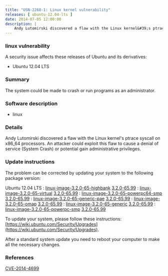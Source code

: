 ```yaml
---
title: "USN-2268-1: Linux kernel vulnerability"
releases: [ ubuntu-12.04-lts ]
date: 2014-07-05 12:00:00
description: |
    Andy Lutomirski discovered a flaw with the Linux kernel&#39;s ptrace syscall on x86_64 processors. An attacker could exploit this flaw to cause a denial of service (System Crash) or potential gain administrative privileges. 
--- 
```

 
### linux vulnerability

A security issue affects these releases of Ubuntu and its derivatives:

* Ubuntu 12.04 LTS

### Summary

The system could be made to crash or run programs as an administrator. 

### Software description

* linux 

### Details

Andy Lutomirski discovered a flaw with the Linux kernel&#39;s ptrace syscall on x86_64 processors. An attacker could exploit this flaw to cause a denial of service (System Crash) or potential gain administrative privileges. 

### Update instructions

The problem can be corrected by updating your system to the following package version:

Ubuntu 12.04 LTS
 : [linux-image-3.2.0-65-highbank](https://launchpad.net/ubuntu/+source/linux) <span> [3.2.0-65.99](https://launchpad.net/ubuntu/+source/linux/3.2.0-65.99) </span> 
 : [linux-image-3.2.0-65-virtual](https://launchpad.net/ubuntu/+source/linux) <span> [3.2.0-65.99](https://launchpad.net/ubuntu/+source/linux/3.2.0-65.99) </span> 
 : [linux-image-3.2.0-65-powerpc64-smp](https://launchpad.net/ubuntu/+source/linux) <span> [3.2.0-65.99](https://launchpad.net/ubuntu/+source/linux/3.2.0-65.99) </span> 
 : [linux-image-3.2.0-65-generic-pae](https://launchpad.net/ubuntu/+source/linux) <span> [3.2.0-65.99](https://launchpad.net/ubuntu/+source/linux/3.2.0-65.99) </span> 
 : [linux-image-3.2.0-65-omap](https://launchpad.net/ubuntu/+source/linux) <span> [3.2.0-65.99](https://launchpad.net/ubuntu/+source/linux/3.2.0-65.99) </span> 
 : [linux-image-3.2.0-65-generic](https://launchpad.net/ubuntu/+source/linux) <span> [3.2.0-65.99](https://launchpad.net/ubuntu/+source/linux/3.2.0-65.99) </span> 
 : [linux-image-3.2.0-65-powerpc-smp](https://launchpad.net/ubuntu/+source/linux) <span> [3.2.0-65.99](https://launchpad.net/ubuntu/+source/linux/3.2.0-65.99) </span> 

To update your system, please follow these instructions: [https://wiki.ubuntu.com/Security/Upgrades](https://wiki.ubuntu.com/Security/Upgrades).

After a standard system update you need to reboot your computer to make all the necessary changes. 

### References

 [CVE-2014-4699](http://people.ubuntu.com/~ubuntu-security/cve/CVE-2014-4699)
 
